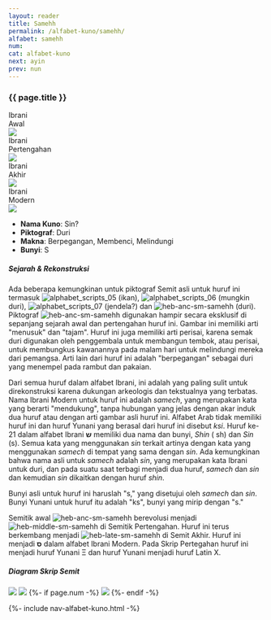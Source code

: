 ```yaml
---
layout: reader
title: Samehh
permalink: /alfabet-kuno/samehh/
alfabet: samehh
num: 
cat: alfabet-kuno
next: ayin
prev: nun
---
```


<link rel="stylesheet" type="text/css" href="{{ site.url }}/assets/css/alfabet.css">

### **{{ page.title }}**

 <div id="content-alfabet" class="container pb-3">
    <div class="row justify-content-center">
    <div class="col-3 col-md-3 text-center font-weight-bold">Ibrani<br>Awal<br>
           <img class="pt-2" src="https://www.ancient-hebrew.org/hebrew/heb-anc-lg-{{ page.alfabet }}.jpg">
    </div>
    <div class="col-3 col-md-3 text-center font-weight-bold">Ibrani<br>Pertengahan<br>
      <img class="pt-2" src="https://www.ancient-hebrew.org/hebrew/heb-middle-lg-{{ page.alfabet }}.jpg">
     </div>
    <div class="col-3 col-md-3 text-center font-weight-bold">Ibrani<br>Akhir<br>
      <img class="pt-2" src="https://www.ancient-hebrew.org/hebrew/heb-late-lg-{{ page.alfabet }}.jpg">
    </div>
    <div class="col-3 col-md-3 text-center font-weight-bold">Ibrani<br>Modern<br>
      <img class="pt-2" src="https://www.ancient-hebrew.org/hebrew/heb-modern-lg-{{ page.alfabet }}.jpg">
    </div>
  </div>
</div>
           
- **Nama Kuno**: Sin?
- **Piktograf**: Duri
- **Makna**: Berpegangan, Membenci, Melindungi
- **Bunyi**: S 

##### **Sejarah & Rekonstruksi** 

Ada beberapa kemungkinan untuk piktograf Semit asli untuk huruf ini termasuk ![alphabet_scripts_05](https://www.ancient-hebrew.org/ancient-alphabet/files/alphabet_scripts_05.gif) (ikan), ![alphabet_scripts_06](https://www.ancient-hebrew.org/ancient-alphabet/files/alphabet_scripts_06.gif) (mungkin duri), ![ alphabet_scripts_07]( https://www.ancient-hebrew.org/ancient-alphabet/files/alphabet_scripts_07.gif) (jendela?) dan ![heb-anc-sm-samehh]( https://www.ancient-hebrew.org/hebrew/heb-anc-sm-samehh.jpg) (duri). Piktograf ![heb-anc-sm-samehh](https://www.ancient-hebrew.org/hebrew/heb-anc-sm-samehh.jpg) digunakan hampir secara eksklusif di sepanjang sejarah awal dan pertengahan huruf ini. Gambar ini memiliki arti "menusuk" dan "tajam". Huruf ini juga memiliki arti perisai, karena semak duri digunakan oleh penggembala untuk membangun tembok, atau perisai, untuk membungkus kawanannya pada malam hari untuk melindungi mereka dari pemangsa. Arti lain dari huruf ini adalah "berpegangan" sebagai duri yang menempel pada rambut dan pakaian.

Dari semua huruf dalam alfabet Ibrani, ini adalah yang paling sulit untuk direkonstruksi karena dukungan arkeologis dan tekstualnya yang terbatas. Nama Ibrani Modern untuk huruf ini adalah _samech_, yang merupakan kata yang berarti "mendukung", tanpa hubungan yang jelas dengan akar induk dua huruf atau dengan arti gambar asli huruf ini. Alfabet Arab tidak memiliki huruf ini dan huruf Yunani yang berasal dari huruf ini disebut _ksi_. Huruf ke-21 dalam alfabet Ibrani **ש** memiliki dua nama dan bunyi, _Shin_ ( sh) dan _Sin_ (s). Semua kata yang menggunakan _sin_ terkait artinya dengan kata yang menggunakan _samech_ di tempat yang sama dengan _sin_. Ada kemungkinan bahwa nama asli untuk _samech_ adalah _sin_, yang merupakan kata Ibrani untuk duri, dan pada suatu saat terbagi menjadi dua huruf, _samech_ dan _sin_ dan kemudian _sin_ dikaitkan dengan huruf _shin_.

Bunyi asli untuk huruf ini haruslah "s," yang disetujui oleh _samech_ dan _sin_. Bunyi Yunani untuk huruf itu adalah "ks", bunyi yang mirip dengan "s."

Semitik awal ![heb-anc-sm-samehh](https://www.ancient-hebrew.org/hebrew/heb-anc-sm-samehh.jpg) berevolusi menjadi ![ heb-middle-sm-samehh](https://www.ancient-hebrew.org/hebrew/heb-middle-sm-samehh.jpg) di Semitik Pertengahan. Huruf ini terus berkembang menjadi ![heb-late-sm-samehh](https://www.ancient-hebrew.org/hebrew/heb-late-sm-samehh.jpg) di Semit Akhir. Huruf ini menjadi **ס** dalam alfabet Ibrani Modern. Pada Skrip Pertegahan huruf ini menjadi huruf Yunani Ξ dan huruf Yunani menjadi huruf Latin X.
  

<div id="content-chart" class="container pb-3">
    <div class="row justify-content-center">
      <div class="col-10 px-0">
        <h5 class="text-center font-weight-bold pb-2">Diagram Skrip Semit</h5>
        <div class="row justify-content-center">
        <img class="p-3 mb-4 img-thumbnail shadow" src="https://www.ancient-hebrew.org/ancient-alphabet/files/alphabet_chart_{{ page.alfabet }}_2.jpg">
        <img class="p-3 mb-4 img-thumbnail shadow" src="https://www.ancient-hebrew.org/ancient-alphabet/files/alphabet_chart_{{ page.alfabet }}_1.jpg"> 
        {%- if page.num -%}
        <img class="p-3 mb-4 img-thumbnail shadow" src="https://www.ancient-hebrew.org/alphabet/files/alephbet_evolution_{{ page.num }}.gif ">
        {%- endif -%}
        </div>
      </div>
    </div>
</div> 


{%- include nav-alfabet-kuno.html -%}